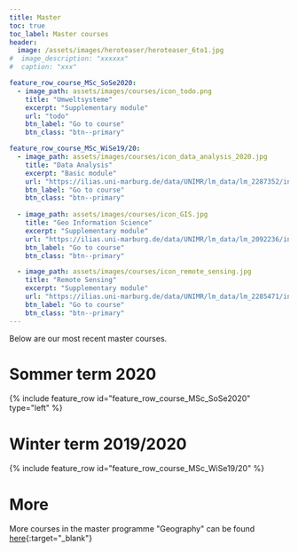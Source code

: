 ```yaml
---
title: Master
toc: true
toc_label: Master courses
header:
  image: /assets/images/heroteaser/heroteaser_6to1.jpg
#  image_description: "xxxxxx"
#  caption: "xxx"

feature_row_course_MSc_SoSe2020:
  - image_path: assets/images/courses/icon_todo.png
    title: "Umweltsysteme"
    excerpt: "Supplementary module"
    url: "todo"
    btn_label: "Go to course"
    btn_class: "btn--primary"

feature_row_course_MSc_WiSe19/20:
  - image_path: assets/images/courses/icon_data_analysis_2020.jpg
    title: "Data Analysis"
    excerpt: "Basic module"
    url: "https://ilias.uni-marburg.de/data/UNIMR/lm_data/lm_2287352/index.html"
    btn_label: "Go to course"
    btn_class: "btn--primary"
    
  - image_path: assets/images/courses/icon_GIS.jpg
    title: "Geo Information Science"
    excerpt: "Supplementary module"
    url: "https://ilias.uni-marburg.de/data/UNIMR/lm_data/lm_2092236/index.html"
    btn_label: "Go to course"
    btn_class: "btn--primary"

  - image_path: assets/images/courses/icon_remote_sensing.jpg
    title: "Remote Sensing"
    excerpt: "Supplementary module"
    url: "https://ilias.uni-marburg.de/data/UNIMR/lm_data/lm_2285471/index.html"
    btn_label: "Go to course"
    btn_class: "btn--primary"
---
```


Below are our most recent master courses.

<!--more-->


# Sommer term 2020

{% include feature_row id="feature_row_course_MSc_SoSe2020" type="left" %}


# Winter term 2019/2020

{% include feature_row id="feature_row_course_MSc_WiSe19/20" %}


# More

More courses in the master programme "Geography" can be found [here](https://oer.uni-marburg.de/goto.php?target=cat_1651239&client_id=UNIMR){:target="_blank"}

